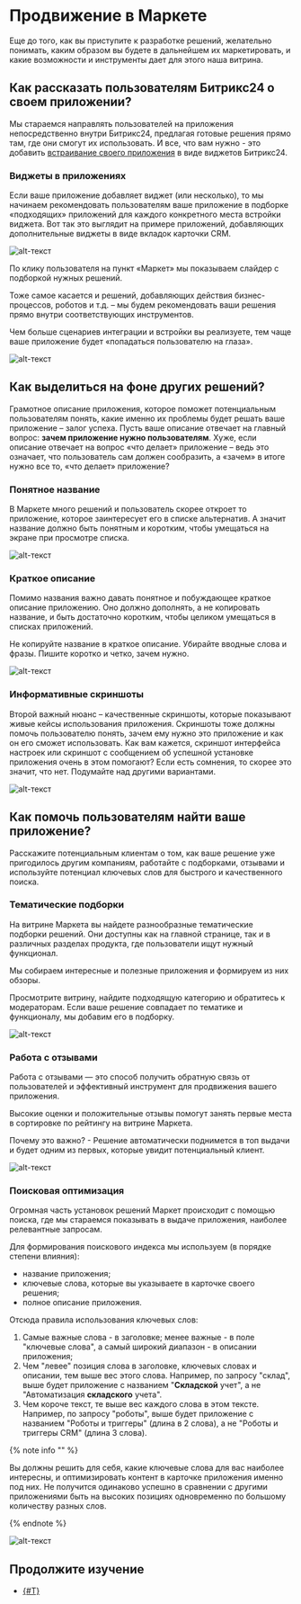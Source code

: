 # Продвижение в Маркете

Еще до того, как вы приступите к разработке решений, желательно понимать, каким образом вы будете в дальнейшем их маркетировать, и какие возможности и инструменты дает для этого наша витрина.

## Как рассказать пользователям Битрикс24 о своем приложении?

Мы стараемся направлять пользователей на приложения непосредственно внутри Битрикс24, предлагая готовые решения прямо там, где они смогут их использовать. И все, что вам нужно - это добавить [встраивание своего приложения](../../api-reference/widgets/index.md) в виде виджетов Битрикс24.

### Виджеты в приложениях

Если ваше приложение добавляет виджет (или несколько), то мы начинаем рекомендовать пользователям ваше приложение в подборке «подходящих» приложений для каждого конкретного места встройки виджета. Вот так это выглядит на примере приложений, добавляющих дополнительные виджеты в виде вкладок карточки CRM.

![alt-текст](_images/application_embedding.jpg)

По клику пользователя на пункт «Маркет» мы показываем слайдер с подборкой нужных решений.

Тоже самое касается и решений, добавляющих действия бизнес-процессов, роботов и т.д. – мы будем рекомендовать ваши решения прямо внутри соответствующих инструментов.

Чем больше сценариев интеграции и встройки вы реализуете, тем чаще ваше приложение будет «попадаться пользователю на глаза».

![alt-текст](_images/collections_application_embedding.jpg)

## Как выделиться на фоне других решений?

Грамотное описание приложения, которое поможет потенциальным пользователям понять, какие именно их проблемы будет решать ваше приложение – залог успеха. Пусть ваше описание отвечает на главный вопрос: **зачем приложение нужно пользователям**. Хуже, если описание отвечает на вопрос «что делает» приложение – ведь это означает, что пользователь сам должен сообразить, а «зачем» в итоге нужно все то, «что делает» приложение?

### Понятное название

В Маркете много решений и пользователь скорее откроет то приложение, которое заинтересует его в списке альтернатив. А значит название должно быть понятным и коротким, чтобы умещаться на экране при просмотре списка.

![alt-текст](_images/understandable_name.jpg)

### Краткое описание

Помимо названия важно давать понятное и побуждающее краткое описание приложению. Оно должно дополнять, а не копировать название, и быть достаточно коротким, чтобы целиком умещаться в списках приложений.

Не копируйте название в краткое описание. Убирайте вводные слова и фразы. Пишите коротко и четко, зачем нужно.

![alt-текст](_images/short_description.jpg)

### Информативные скриншоты

Второй важный нюанс – качественные скриншоты, которые показывают живые кейсы использования приложения. Скриншоты тоже должны помочь пользователю понять, зачем ему нужно это приложение и как он его сможет использовать. Как вам кажется, скриншот интерфейса настроек или скриншот с сообщением об успешной установке приложения очень в этом помогают? Если есть сомнения, то скорее это значит, что нет. Подумайте над другими вариантами.

![alt-текст](_images/screenshots.jpg)

## Как помочь пользователям найти ваше приложение?

Расскажите потенциальным клиентам о том, как ваше решение уже пригодилось другим компаниям, работайте с подборками, отзывами и используйте потенциал ключевых слов для быстрого и качественного поиска.

### Тематические подборки

На витрине Маркета вы найдете разнообразные тематические подборки решений. Они доступны как на главной странице, так и в различных разделах продукта, где пользователи ищут нужный функционал.

Мы собираем интересные и полезные приложения и формируем из них обзоры.

Просмотрите витрину, найдите подходящую категорию и обратитесь к модераторам. Если ваше решение совпадает по тематике и функционалу, мы добавим его в подборку.

![alt-текст](_images/collections.jpg)

### Работа с отзывами

Работа с отзывами — это способ получить обратную связь от пользователей и эффективный инструмент для продвижения вашего приложения.

Высокие оценки и положительные отзывы помогут занять первые места в сортировке по рейтингу на витрине Маркета.

Почему это важно? - Решение автоматически поднимется в топ выдачи и будет одним из первых, которые увидит потенциальный клиент.

![alt-текст](_images/reviews.jpg)

### Поисковая оптимизация

Огромная часть установок решений Маркет происходит с помощью поиска, где мы стараемся показывать в выдаче приложения, наиболее релевантные запросам.

Для формирования поискового индекса мы используем (в порядке степени влияния):

- название приложения;
- ключевые слова, которые вы указываете в карточке своего решения;
- полное описание приложения.

Отсюда правила использования ключевых слов:

1. Самые важные слова - в заголовке; менее важные - в поле "ключевые слова", а самый широкий диапазон - в описании приложения;
2. Чем "левее" позиция слова в заголовке, ключевых словах и описании, тем выше вес этого слова. Например, по запросу "склад", выше будет приложение с названием "**Складской** учет", а не "Автоматизация **складского** учета".
3. Чем короче текст, те выше вес каждого слова в этом тексте. Например, по запросу "роботы", выше будет приложение с названием "Роботы и триггеры" (длина в 2 слова), а не "Роботы и триггеры CRM" (длина 3 слова).

{% note info "" %}

Вы должны решить для себя, какие ключевые слова для вас наиболее интересны, и оптимизировать контент в карточке приложения именно под них. Не получится одинаково успешно в сравнении с другими приложениями быть на высоких позициях одновременно по большому количеству разных слов.

{% endnote %}

![alt-текст](_images/key_words.jpg)

## Продолжите изучение

- [{#T}](users-rating.md)